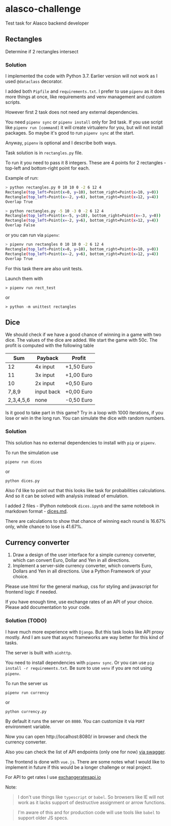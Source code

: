 # alasco-challenge
Test task for Alasco backend developer

## Rectangles

Determine if 2 rectangles intersect

### Solution 

I implemented the code with Python 3.7. 
Earlier version will not work as I used `@dataclass` decorator.

I added both `Pipfile` and `requirements.txt`.
I prefer to use `pipenv` as it does more things at once, like requirements and venv management and custom scripts.

However first 2 task does not need any external dependencies.

You need `pipenv sync` or `pipenv install` only for 3rd task. If you use script like `pipenv run [command]` it will create virtualenv for you, but will not install packages. So maybe it's good to run `pipenv sync` at the start.

Anyway, `pipenv` is optional and I describe both ways.

Task solution is in `rectangles.py` file.

To run it you need to pass it 8 integers. These are 4 points for 2 rectangles - top-left and bottom-right point for each.

Example of run:

```bash
> python rectangles.py 0 10 10 0 -2 6 12 4
Rectangle(top_left=Point(x=0, y=10), bottom_right=Point(x=10, y=0))
Rectangle(top_left=Point(x=-2, y=6), bottom_right=Point(x=12, y=4))
Overlap True

> python rectangles.py -5 10 -3 0 -2 6 12 4
Rectangle(top_left=Point(x=-5, y=10), bottom_right=Point(x=-3, y=0))
Rectangle(top_left=Point(x=-2, y=6), bottom_right=Point(x=12, y=4))
Overlap False
```

or you can run via `pipenv`:

```bash
> pipenv run rectangles 0 10 10 0 -2 6 12 4
Rectangle(top_left=Point(x=0, y=10), bottom_right=Point(x=10, y=0))
Rectangle(top_left=Point(x=-2, y=6), bottom_right=Point(x=12, y=4))
Overlap True
```

For this task there are also unit tests.

Launch them with

```
> pipenv run rect_test
```

or
```
> python -m unittest rectangles
```


## Dice

We should check if we have a good chance of winning in a game with two dice. The values of
the dice are added. We start the game with 50c. The profit is computed with the following table

| Sum       | Payback    | Profit     |
| --------- | ---------- | ---------- |
| 12        | 4x input   | +1,50 Euro |
| 11        | 3x input   | +1,00 Euro |
| 10        | 2x input   | +0,50 Euro |
| 7,8,9     | input back | +0,00 Euro |
| 2,3,4,5,6 | none       | -0,50 Euro |

Is it good to take part in this game? Try in a loop with 1000 iterations, if you lose or win in the long run. You can simulate the dice with random numbers.

### Solution

This solution has no external dependencies to install with `pip` or `pipenv`.

To run the simulation use

```
pipenv run dices
```

or

```
python dices.py
```

Also I'd like to point out that this looks like task for probabilities calculations. And so it can be solved with analysis instead of emulation.

I added 2 files - IPython notebook `dices.ipynb` and the same notebook in markdown format - [dices.md](dices.md).

There are calculations to show that chance of winning each round is 16.67% only, while chance to lose is 41.67%.

## Currency converter

1. Draw a design of the user interface for a simple currency converter, which can convert Euro, Dollar and Yen in all directions.
2. Implement a server-side currency converter, which converts Euro, Dollars and Yen in all directions. Use a Python Framework of your choice.

Please use html for the general markup, css for styling and javascript for frontend logic if needed.

If you have enough time, use exchange rates of an API of your choice.
Please add documentation to your code.


### Solution (TODO)

I have much more experience with `Django`. But this task looks like API proxy mostly. And I am sure that async frameworks are way better for this kind of tasks.

The server is built with `aiohttp`.

You need to install dependencies with `pipenv sync`. Or you can use `pip install -r requirements.txt`. Be sure to use `venv` if you are not using `pipenv`.

To run the server us

```
pipenv run currency
```

or

```
python currency.py
```

By default it runs the server on `8080`. You can customize it via `PORT` environment variable.

Now you can open http://localhost:8080/ in browser and check the currency converter.

Also you can check the list of API endpoints (only one for now) [via swagger](http://localhost:8080/api/doc/).

The frontend is done with `vue.js`. There are some notes what I would like to implement in future if this would be a longer challenge or real project.

For API to get rates I use [exchangeratesapi.io](https://exchangeratesapi.io/)

Note:

> I don't use things like `typescript` or `babel`. So browsers like IE will not work as it lacks support of destructive assignment or arrow functions.

> I'm aware of this and for production code will use tools like `babel` to support older JS specs.